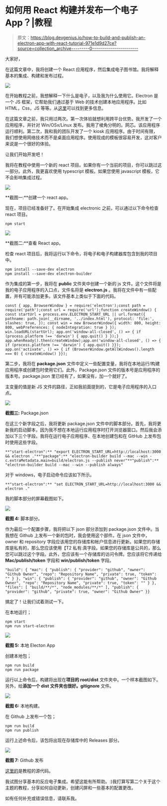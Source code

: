 # 如何用 React 构建并发布一个电子 App？|教程

> 原文：<https://blog.devgenius.io/how-to-build-and-publish-an-electron-app-with-react-tutorial-971e1d9d27ce?source=collection_archive---------0----------------------->

大家好，

在这篇文章中，我将创建一个 React 应用程序，然后集成电子图书馆。我将解释基本的集成、构建和发布过程。

![](img/c50272f63a9a4b2af34b1488be31b32d.png)

在开始教程之前，我想解释一下什么是电子，以及我为什么使用它。Electron 是一个 JS 框架，它帮助我们通过基于 Web 的技术创建本地应用程序。比如 HTML，Css，JS 等等。从[这里](https://www.electronjs.org)可以找到更多信息。

在这篇文章之前，我只用过两次。第一次体验就想利用跨平台优势。我开发了一个应用程序，并针对 Win/OSx/Linux 发布。我用了棱角分明的。网芯。该应用程序运行顺利。第二次，我和我的团队开发了一个 kiosk 应用程序。由于时间有限，我们想使用网络技术而不是桌面应用程序。使用现成的模板很容易开发，这对客户来说是一个很好的体验。

让我们开始开发吧！

我将在教程中使用一个新的 react 项目。如果你有一个当前的项目，你可以跳过这一部分。此外，我更喜欢使用 typescript 模板。如果您使用 javascript 模板，它不会影响集成过程。

![](img/6e24ce7f3d8bd02c23032b60b5f9a390.png)

**截图一:**创建一个 react app。

现在，项目已经准备好了。在开始集成 electronic 之前，可以通过以下命令检查 react 项目。

```
npm start
```

![](img/16b3996f9ee45c49e95e70fd532e3641.png)

**截图二:**查看 React app。

检查 react 项目后，我将运行以下命令，将电子和电子构建器库包含到我的项目中。

```
npm install --save-dev electron
npm install --save-dev electron-builder
```

作为集成的第一步，我将在 **public** 文件夹中创建一个新的 js 文件。这个文件将是我的电子应用程序的入口点，文件名将是 **electron.js** 。我将在文件中有一些配置，并有可能添加更多。该文件基本上类似于下面的代码。

```
const { app, BrowserWindow } = require('electron');const path = require('path');const url = require('url');function createWindow() { const startUrl = process.env.ELECTRON_START_URL || url.format({ pathname: path.join(__dirname, '../index.html'), protocol: 'file:', slashes: true, }); const win = new BrowserWindow({ width: 800, height: 800, webPreferences: { nodeIntegration: true } }); win.loadURL(startUrl); app.on('window-all-closed', () => { if (process.platform !== 'darwin') { app.quit() } });} app.whenReady().then(createWindow);app.on('window-all-closed', () => { if (process.platform !== 'darwin') { app.quit() }}); app.on('activate', () => { if (BrowserWindow.getAllWindows().length === 0) { createWindow() }});
```

第二步，我将在 **package.json** 文件中定义一些配置变量，我将在本地运行/构建应用程序或创建包时使用它们。此外，Package.json 文件的版本号是应用程序的版本号。package.json 里已经有了，如果没有，加一个就好了。

主变量的值是新 JS 文件的路径，正如我前面提到的，它是电子应用程序的入口点。

![](img/3a40dcb45ffcce284fa08265647a3451.png)

**截图三:** Package.json

在这三个新字段之后，我将更新 package.json 文件中的脚本部分。首先，我将更新我的启动脚本，因为我不想在本地运行应用程序时打开浏览器窗口。然后我会添加以下三个字段。我将在运行电子应用程序、在本地创建包和在 GitHub 上发布包时使用这些字段。

```
**"start-electron":** "export ELECTRON_START_URL=http://localhost:3000 && electron ."**"package":** "electron-builder build --mac --win -c.extraMetadata.main=build/electron.js --publish never"**"publish":** "electron-builder build --mac --win --publish always"
```

对于 windows，电子启动命令应该如下所示。

```
**"start-electron":** "set ELECTRON_START_URL=http://localhost:3000 && electron ."
```

我的脚本部分的屏幕截图如下。

![](img/4f9a363e24830e608217b7fcb00f8889.png)

**截图 4:** 脚本部分。

作为最后一个配置步骤，我将把以下 json 部分添加到 package.json 文件中。当我想在 Github 上发布一个新的包时，我会使用这个部件。在 json 文件中，owner 和 repository 字段应该用您的存储库和帐户信息进行更新。如果您的存储库是私有的，那么您应该使用【T2 私有:真字段。如果您的存储库是公共的，那么您可以跳过这个字段。此外，您应该有一个存储库的访问令牌。您应该将它传递给 **Mac/publish/token** 字段和 **win/publish/token** 字段。

```
"build": { "mac": { "publish": { "provider": "github", "owner": "Github Owner", "repo": "Repository Name", "private": true, "token": "" } }, "win": { "publish": { "provider": "github", "owner": "Github Owner", "repo": "Repository Name", "private": true, "token": "" } }, "files": [ "build/**/*", "node_modules/**/*" ], "publish": { "provider": "github", "private": true, "owner": "Github Owner" }}
```

搞定了！让我们试着测试一下。

在本地运行；

```
npm start
npm run start-electron
```

![](img/9548d17018985ce5617e38a3a81fdc80.png)

**截图 5:** 本地 Electon App

创建本地包；

```
npm run build
npm run package
```

运行以上命令后，构建将出现在**项目的 root/dist** 文件夹中。一个样本截图如下。另外，给**添加一个 dist 文件夹也很好。gitignore** 文件。

![](img/ec4f04de4d13c399ce92ca9ce5857d99.png)

**截图 6:** 本地构建。

在 Github 上发布一个包；

```
npm run build
npm run publish
```

运行上述命令后，该包将出现在存储库中的 Releases 部分。

![](img/9ed262faad7ad843e12a5066415ae1ab.png)

**截图 7:** Github 发布

[这里的](https://github.com/cinarrtolga/ART-React-Electron-App)是教程的源代码。

我试图分享基本的反应电子集成。希望这能有所帮助。:)我打算写第二个关于这个主题的教程，分享如何自动更新，创建闪屏和一些基本的配置更改。

如有任何补充或错误信息，请联系我。